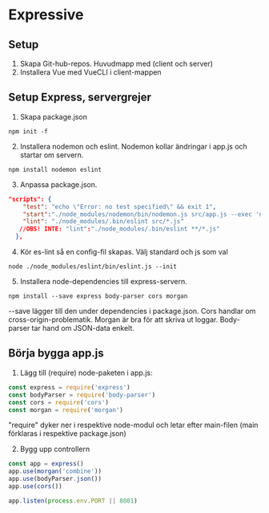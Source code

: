 # Expressive

##  Setup
1.  Skapa Git-hub-repos. Huvudmapp med (client och  server)
2.  Installera Vue med VueCLI i client-mappen

## Setup Express, servergrejer
1. Skapa package.json  
```console
npm init -f
```

2.  Installera nodemon och eslint. Nodemon kollar ändringar i app.js och startar om servern.
```console
npm install nodemon eslint
```

3.  Anpassa package.json. 
```json
"scripts": {
    "test": "echo \"Error: no test specified\" && exit 1",
    "start":"./node_modules/nodemon/bin/nodemon.js src/app.js --exec 'npm run lint && node'",
    "lint": "./node_modules/.bin/eslint src/*.js"
   //OBS! INTE: "lint":"./node_modules/.bin/eslint **/*.js"
  },
```

4.  Kör es-lint så en config-fil skapas. Välj standard och js som val
```console
node ./node_modules/eslint/bin/eslint.js --init
```

5.  Installera node-dependencies till express-servern.
```console
npm install --save express body-parser cors morgan
```
--save lägger till den under dependencies i package.json.
Cors handlar om cross-origin-problematik. 
Morgan är bra för att skriva ut loggar.
Body-parser tar hand om JSON-data enkelt.

## Börja bygga app.js

1.  Lägg till (require) node-paketen i app.js:
```javascript
const express = require('express')
const bodyParser = require('body-parser')
const cors = require('cors')
const morgan = require('morgan')
```
"require" dyker ner i respektive node-modul och letar efter main-filen (main förklaras i respektive package.json)

2.  Bygg upp controllern
```javascript
const app = express()
app.use(morgan('combine'))
app.use(bodyParser.json())
app.use(cors())

app.listen(process.env.PORT || 8081)
```
